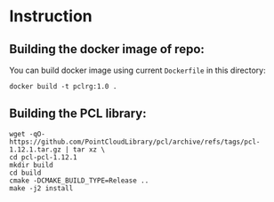 # Instruction

## Building the docker image of repo:
You can build docker image using current ```Dockerfile``` in this directory:
```shell
docker build -t pclrg:1.0 .
```

## Building the PCL library:
```shell
wget -qO- https://github.com/PointCloudLibrary/pcl/archive/refs/tags/pcl-1.12.1.tar.gz | tar xz \
cd pcl-pcl-1.12.1
mkdir build
cd build
cmake -DCMAKE_BUILD_TYPE=Release ..
make -j2 install
```